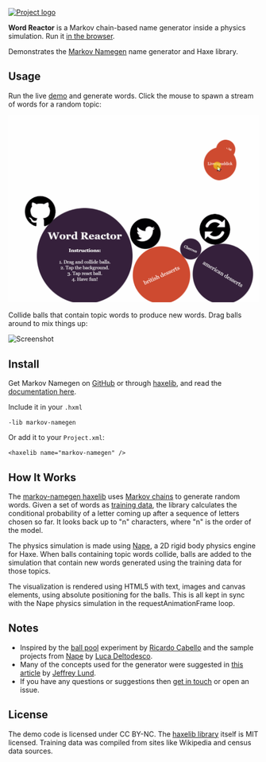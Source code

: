 [![Project logo](https://github.com/Tw1ddle/word-reactor/blob/master/screenshots/wordreactor_logo.png "Markov Procedural Word Reactor Simulation logo")](http://www.samcodes.co.uk/project/word-reactor/)

**Word Reactor** is a Markov chain-based name generator inside a physics simulation. Run it [in the browser](http://www.samcodes.co.uk/project/word-reactor/).

Demonstrates the [Markov Namegen](http://www.samcodes.co.uk/project/markov-namegen/) name generator and Haxe library.

## Usage ##

Run the live [demo](http://www.samcodes.co.uk/project/word-reactor/) and generate words. Click the mouse to spawn a stream of words for a random topic:

![Screenshot](https://github.com/Tw1ddle/word-reactor/blob/master/screenshots/screenshot2.gif?raw=true "Word Reactor spawning new words")

Collide balls that contain topic words to produce new words. Drag balls around to mix things up:

![Screenshot](https://github.com/Tw1ddle/word-reactor/blob/master/screenshots/screenshot3.gif?raw=true "Word Reactor dragging the topic balls around")

## Install ##

Get Markov Namegen on [GitHub](https://github.com/Tw1ddle/MarkovNameGenerator) or through [haxelib](http://lib.haxe.org/p/markov-namegen/), and read the [documentation here](http://tw1ddle.github.io/MarkovNameGenerator/).

Include it in your ```.hxml```
```
-lib markov-namegen
```

Or add it to your ```Project.xml```:
```
<haxelib name="markov-namegen" />
```

## How It Works ##

The [markov-namegen haxelib](http://lib.haxe.org/p/markov-namegen) uses [Markov chains](https://en.wikipedia.org/wiki/Markov_chain) to generate random words. Given a set of words as [training data](https://github.com/Tw1ddle/MarkovNameGenerator/tree/master/embed), the library calculates the conditional probability of a letter coming up after a sequence of letters chosen so far. It looks back up to "n" characters, where "n" is the order of the model.

The physics simulation is made using [Nape](https://github.com/deltaluca/nape), a 2D rigid body physics engine for Haxe. When balls containing topic words collide, balls are added to the simulation that contain new words generated using the training data for those topics.

The visualization is rendered using HTML5 with text, images and canvas elements, using absolute positioning for the balls. This is all kept in sync with the Nape physics simulation in the requestAnimationFrame loop.

## Notes ##
* Inspired by the [ball pool](http://mrdoob.com/projects/chromeexperiments/ball-pool/) experiment by [Ricardo Cabello](https://twitter.com/mrdoob) and the sample projects from [Nape](https://github.com/deltaluca/nape) by [Luca Deltodesco](https://github.com/deltaluca).
* Many of the concepts used for the generator were suggested in [this article](http://www.roguebasin.com/index.php?title=Names_from_a_high_order_Markov_Process_and_a_simplified_Katz_back-off_scheme) by [Jeffrey Lund](https://github.com/jlund3).
* If you have any questions or suggestions then [get in touch](http://samcodes.co.uk/contact) or open an issue.

## License ##
The demo code is licensed under CC BY-NC. The [haxelib library](http://lib.haxe.org/p/markov-namegen/) itself is MIT licensed. Training data was compiled from sites like Wikipedia and census data sources.